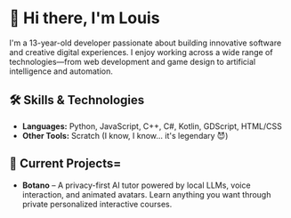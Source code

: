 # 👋 Hi there, I'm Louis

I'm a 13-year-old developer passionate about building innovative software and creative digital experiences. I enjoy working across a wide range of technologies—from web development and game design to artificial intelligence and automation.

## 🛠️ Skills & Technologies
- **Languages:** Python, JavaScript, C++, C#, Kotlin, GDScript, HTML/CSS
- **Other Tools:** Scratch (I know, I know... it's legendary 😈)

## 💼 Current Projects=

- **Botano** – A privacy-first AI tutor powered by local LLMs, voice interaction, and animated avatars. Learn anything you want through private personalized interactive courses.
